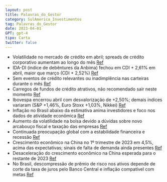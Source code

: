 ```yaml
---
layout: post
title: Palavras_do_Gestor
category: SulAmerica_Investimentos
tag: Palavras_do_Gestor
date: 2023-04-01
GPT: gpt-4
tipo: Carta
twitter: false
---
```


- Volatilidade no mercado de crédito em abril; spreads de crédito corporativo aumentam ao longo do mês
<a href="#" onclick="search_on_pdf('Carta MensalPalavra do GestorCréditoO mês de abril foi mais um mês devolatilidade para o mercado')">Ref</a>
- IDA-DI (índice de debêntures da Anbima) fechou em CDI + 2,61% em abril, maior que março (CDI + 2,52%)
<a href="#" onclick="search_on_pdf('spreads de crédito corporativo cederam naprimeira quinzena do mês, mas voltaram aabrir na segunda ')">Ref</a>
- Sem eventos de crédito relevantes ou inadimplência nas carteiras durante o mês
<a href="#" onclick="search_on_pdf('Carta MensalPalavra do GestorCréditoO mês de abril foi mais um mês devolatilidade para o mercado')">Ref</a>
- Carregos de fundos de crédito atrativos, não recomendado sair neste momento
<a href="#" onclick="search_on_pdf('porcompanhiasepassam a interessar algumas tesourarias,dadoaoelevadospread.Assim,acreditamos')">Ref</a>
- Ibovespa encerrou abril com desvalorização de +2,50%; demais índices variaram (S&P +1,46%, Euro Stoxx +1,03%, Nikkei)
<a href="#" onclick="search_on_pdf('encerrouomêscomdesvalorização de +2,50%. Os demais índicestiveramasseguintesvariações:S&P+')">Ref</a>
- Inflação no Brasil abaixo da estimativa anima investidores e foco nos dados de atividade econômica
<a href="#" onclick="search_on_pdf('crescimento global mais fraco estão no radar.PIB chinês no 1º trimestre de 2023 cresceu4,5%, surpr')">Ref</a>
- Aumento da volatilidade na bolsa devido a dúvidas sobre novo arcabouço fiscal e taxação das empresas
<a href="#" onclick="search_on_pdf('docenário.Dúvidasemrelaçãoaonovoarcabouço fiscal, recomposição das receitas,retiradadeince')">Ref</a>
- Continuada preocupação global com a estabilidade financeira e recessão
<a href="#" onclick="search_on_pdf('por quem conhece o assuntoRenda FixaNo mundo, manteve-se a preocupação com a estabilidade financei')">Ref</a>
- Crescimento econômico na China no 1º trimestre de 2023 em 4,5%, acima das expectativas; sinais de falta de demanda ainda presentes
<a href="#" onclick="search_on_pdf('crescimento global mais fraco estão no radar.PIB chinês no 1º trimestre de 2023 cresceu4,5%, surpr')">Ref</a>
- Desaceleração do crescimento econômico na China esperada para o restante de 2023
<a href="#" onclick="search_on_pdf('crescimento global mais fraco estão no radar.PIB chinês no 1º trimestre de 2023 cresceu4,5%, surpr')">Ref</a>
- No Brasil, descompressão de prêmio de risco nos ativos depende de corte da taxa de juros pelo Banco Central e inflação compatível com metas
<a href="#" onclick="search_on_pdf('prêmios de risco dos ativos brasileiros. Avaliamos queo início de ciclo de corte da taxa de juros p')">Ref</a>
